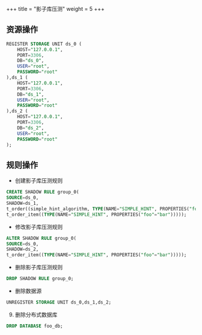 +++
title = "影子库压测"
weight = 5
+++

## 资源操作

```sql
REGISTER STORAGE UNIT ds_0 (
    HOST="127.0.0.1",
    PORT=3306,
    DB="ds_0",
    USER="root",
    PASSWORD="root"
),ds_1 (
    HOST="127.0.0.1",
    PORT=3306,
    DB="ds_1",
    USER="root",
    PASSWORD="root"
),ds_2 (
    HOST="127.0.0.1",
    PORT=3306,
    DB="ds_2",
    USER="root",
    PASSWORD="root"
);
```

## 规则操作

- 创建影子库压测规则

```sql
CREATE SHADOW RULE group_0(
SOURCE=ds_0,
SHADOW=ds_1,
t_order((simple_hint_algorithm, TYPE(NAME="SIMPLE_HINT", PROPERTIES("foo"="bar"))),(TYPE(NAME="REGEX_MATCH", PROPERTIES("operation"="insert","column"="user_id", "regex"='[1]')))), 
t_order_item((TYPE(NAME="SIMPLE_HINT", PROPERTIES("foo"="bar")))));
```

- 修改影子库压测规则

```sql
ALTER SHADOW RULE group_0(
SOURCE=ds_0,
SHADOW=ds_2,
t_order_item((TYPE(NAME="SIMPLE_HINT", PROPERTIES("foo"="bar")))));
```

- 删除影子库压测规则

```sql
DROP SHADOW RULE group_0;
```

- 删除数据源

```sql
UNREGISTER STORAGE UNIT ds_0,ds_1,ds_2;
```

9. 删除分布式数据库

```sql
DROP DATABASE foo_db;
```
